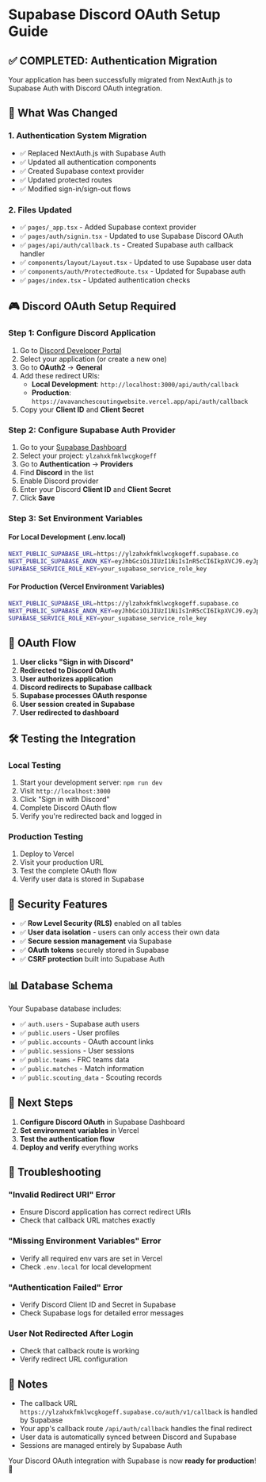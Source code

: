 # Supabase Discord OAuth Setup Guide

## ✅ **COMPLETED: Authentication Migration**

Your application has been successfully migrated from NextAuth.js to Supabase Auth with Discord OAuth integration.

## 🔧 **What Was Changed**

### 1. **Authentication System Migration**
- ✅ Replaced NextAuth.js with Supabase Auth
- ✅ Updated all authentication components
- ✅ Created Supabase context provider
- ✅ Updated protected routes
- ✅ Modified sign-in/sign-out flows

### 2. **Files Updated**
- ✅ `pages/_app.tsx` - Added Supabase context provider
- ✅ `pages/auth/signin.tsx` - Updated to use Supabase Discord OAuth
- ✅ `pages/api/auth/callback.ts` - Created Supabase auth callback handler
- ✅ `components/layout/Layout.tsx` - Updated to use Supabase user data
- ✅ `components/auth/ProtectedRoute.tsx` - Updated for Supabase auth
- ✅ `pages/index.tsx` - Updated authentication checks

## 🎮 **Discord OAuth Setup Required**

### **Step 1: Configure Discord Application**

1. Go to [Discord Developer Portal](https://discord.com/developers/applications)
2. Select your application (or create a new one)
3. Go to **OAuth2** → **General**
4. Add these redirect URIs:
   - **Local Development**: `http://localhost:3000/api/auth/callback`
   - **Production**: `https://avavanchescoutingwebsite.vercel.app/api/auth/callback`
5. Copy your **Client ID** and **Client Secret**

### **Step 2: Configure Supabase Auth Provider**

1. Go to your [Supabase Dashboard](https://supabase.com/dashboard)
2. Select your project: `ylzahxkfmklwcgkogeff`
3. Go to **Authentication** → **Providers**
4. Find **Discord** in the list
5. Enable Discord provider
6. Enter your Discord **Client ID** and **Client Secret**
7. Click **Save**

### **Step 3: Set Environment Variables**

#### **For Local Development (.env.local)**
```bash
NEXT_PUBLIC_SUPABASE_URL=https://ylzahxkfmklwcgkogeff.supabase.co
NEXT_PUBLIC_SUPABASE_ANON_KEY=eyJhbGciOiJIUzI1NiIsInR5cCI6IkpXVCJ9.eyJpc3MiOiJzdXBhYmFzZSIsInJlZiI6InlsemFoeGtmbWtsd2Nna29nZWZmIiwicm9sZSI6ImFub24iLCJpYXQiOjE3NTYyOTI1NTUsImV4cCI6MjA3MTg2ODU1NX0._szu1412tQglLNtGXBNP_dnjz59rTZiX3wvaw6IjDUE
SUPABASE_SERVICE_ROLE_KEY=your_supabase_service_role_key
```

#### **For Production (Vercel Environment Variables)**
```bash
NEXT_PUBLIC_SUPABASE_URL=https://ylzahxkfmklwcgkogeff.supabase.co
NEXT_PUBLIC_SUPABASE_ANON_KEY=eyJhbGciOiJIUzI1NiIsInR5cCI6IkpXVCJ9.eyJpc3MiOiJzdXBhYmFzZSIsInJlZiI6InlsemFoeGtmbWtsd2Nna29nZWZmIiwicm9sZSI6ImFub24iLCJpYXQiOjE3NTYyOTI1NTUsImV4cCI6MjA3MTg2ODU1NX0._szu1412tQglLNtGXBNP_dnjz59rTZiX3wvaw6IjDUE
SUPABASE_SERVICE_ROLE_KEY=your_supabase_service_role_key
```

## 🔄 **OAuth Flow**

1. **User clicks "Sign in with Discord"**
2. **Redirected to Discord OAuth**
3. **User authorizes application**
4. **Discord redirects to Supabase callback**
5. **Supabase processes OAuth response**
6. **User session created in Supabase**
7. **User redirected to dashboard**

## 🛠️ **Testing the Integration**

### **Local Testing**
1. Start your development server: `npm run dev`
2. Visit `http://localhost:3000`
3. Click "Sign in with Discord"
4. Complete Discord OAuth flow
5. Verify you're redirected back and logged in

### **Production Testing**
1. Deploy to Vercel
2. Visit your production URL
3. Test the complete OAuth flow
4. Verify user data is stored in Supabase

## 🔐 **Security Features**

- ✅ **Row Level Security (RLS)** enabled on all tables
- ✅ **User data isolation** - users can only access their own data
- ✅ **Secure session management** via Supabase
- ✅ **OAuth tokens** securely stored in Supabase
- ✅ **CSRF protection** built into Supabase Auth

## 📊 **Database Schema**

Your Supabase database includes:
- ✅ `auth.users` - Supabase auth users
- ✅ `public.users` - User profiles
- ✅ `public.accounts` - OAuth account links
- ✅ `public.sessions` - User sessions
- ✅ `public.teams` - FRC teams data
- ✅ `public.matches` - Match information
- ✅ `public.scouting_data` - Scouting records

## 🚀 **Next Steps**

1. **Configure Discord OAuth** in Supabase Dashboard
2. **Set environment variables** in Vercel
3. **Test the authentication flow**
4. **Deploy and verify** everything works

## 🐛 **Troubleshooting**

### **"Invalid Redirect URI" Error**
- Ensure Discord application has correct redirect URIs
- Check that callback URL matches exactly

### **"Missing Environment Variables" Error**
- Verify all required env vars are set in Vercel
- Check `.env.local` for local development

### **"Authentication Failed" Error**
- Verify Discord Client ID and Secret in Supabase
- Check Supabase logs for detailed error messages

### **User Not Redirected After Login**
- Check that callback route is working
- Verify redirect URL configuration

## 📝 **Notes**

- The callback URL `https://ylzahxkfmklwcgkogeff.supabase.co/auth/v1/callback` is handled by Supabase
- Your app's callback route `/api/auth/callback` handles the final redirect
- User data is automatically synced between Discord and Supabase
- Sessions are managed entirely by Supabase Auth

Your Discord OAuth integration with Supabase is now **ready for production**! 🎉
